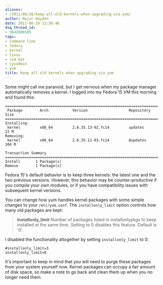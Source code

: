 ```yaml
---
aliases:
- /2011/06/16/keep-all-old-kernels-when-upgrading-via-yum/
author: Major Hayden
date: 2011-06-16 12:50:46
dsq_thread_id:
- 3642806585
tags:
- command line
- fedora
- kernel
- linux
- red hat
- sysadmin
- yum
title: Keep all old kernels when upgrading via yum
---
```


Some might call me paranoid, but I get nervous when my package manager automatically removes a kernel. I logged into my Fedora 15 VM this morning and found this:

```
================================================================================
 Package        Arch           Version                   Repository        Size
================================================================================
Installing:
 kernel         x86_64         2.6.35.13-92.fc14         updates           22 M
Removing:
 kernel         x86_64         2.6.35.11-83.fc14         @updates         104 M

Transaction Summary
================================================================================
Install       1 Package(s)
Remove        1 Package(s)
```


Fedora 15's default behavior is to keep three kernels: the latest one and the two previous versions. However, this behavior may be counter-productive if you compile your own modules, or if you have compatibility issues with subsequent kernel versions.

You can change how yum handles kernel packages with some simple changes to your `/etc/yum.conf`. The `installonly_limit` option controls how many old packages are kept:

> **installonly_limit** Number of packages listed in installonlypkgs to keep installed at the same time. Setting to 0 disables this feature. Default is '0'.

I disabled the functionality altogether by setting `installonly_limit` to 0:

```
#installonly_limit=3
installonly_limit=0
```


It's important to keep in mind that you will need to purge these packages from your system yourself now. Kernel packages can occupy a fair amount of disk space, so make a note to go back and clean them up when you no longer need them.